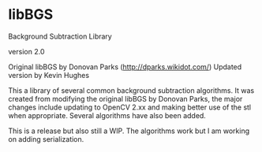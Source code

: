 libBGS
======

Background Subtraction Library

version 2.0

Original libBGS by Donovan Parks (http://dparks.wikidot.com/)
Updated version by Kevin Hughes

This a library of several common background subtraction algorithms. It was created from modifying the original libBGS by Donovan Parks, the major changes include updating to OpenCV 2.xx and making better use of the stl when appropriate. Several algorithms have also been added.

This is a release but also still a WIP. The algorithms work but I am working on adding serialization.
